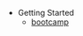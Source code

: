 

- Getting Started
  - [bootcamp](/rocketseat/bootcamp/ambiente)

<!-- - Getting Started
  - [Quick Start](/en-us/quickStart)
  - [Introduce](/en-us/introduce)
- Guide
  - [Basic Usage](/en-us/basic)
  - [Action Column](/en-us/actionCol)
  - [Tool Bar](/en-us/actionBar)
  - [Sort](/en-us/sort)
  - [Filter](/en-us/filter)
  - [Pagination](/en-us/pagination)
  - [Event](/en-us/event)
  - [SSR support](/en-us/ssr) -->